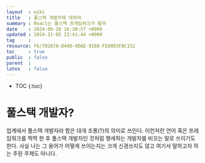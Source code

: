 ```yaml
---
layout  : wiki
title   : 풀스택 개발자에 대하여 
summary : React는 풀스택 프레임워크가 될까 
date    : 2024-08-28 16:30:57 +0900
updated : 2024-11-05 23:41:44 +0900
tag     : 
resource: F6/70287A-D49D-4DAE-9168-FE80D3F8C152
toc     : true
public  : false 
parent  : 
latex   : false
---
```

* TOC
{:toc}

# 풀스택 개발자?

업계에서 풀스택 개발자라 함은 대개 조롱(?)의 의미로 쓰인다. 이런저런 언어 혹은 프레임워크를 찍먹 한 후 풀스택 개발자인 것처럼 행세하는 개발자를 비꼬는 말로 쓰이기도 한다. 사실 나는 그 용어가 어떻게 쓰이는지는 크게 신경쓰지도 않고 여기서 말하고자 하는 주된 주제도 아니다. 


